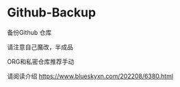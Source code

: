 # Github-Backup
备份Github 仓库

请注意自己魔改，半成品

ORG和私密仓库推荐手动

请阅读介绍 https://www.blueskyxn.com/202208/6380.html
